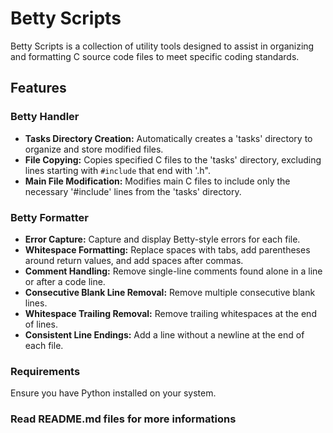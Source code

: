 # Betty Scripts

Betty Scripts is a collection of utility tools designed to assist in organizing and formatting C source code files to meet specific coding standards.

## Features

### Betty Handler

- **Tasks Directory Creation:** Automatically creates a 'tasks' directory to organize and store modified files.
- **File Copying:** Copies specified C files to the 'tasks' directory, excluding lines starting with `#include` that end with '.h".
- **Main File Modification:** Modifies main C files to include only the necessary '#include' lines from the 'tasks' directory.

### Betty Formatter

- **Error Capture:** Capture and display Betty-style errors for each file.
- **Whitespace Formatting:** Replace spaces with tabs, add parentheses around return values, and add spaces after commas.
- **Comment Handling:** Remove single-line comments found alone in a line or after a code line.
- **Consecutive Blank Line Removal:** Remove multiple consecutive blank lines.
- **Whitespace Trailing Removal:** Remove trailing whitespaces at the end of lines.
- **Consistent Line Endings:** Add a line without a newline at the end of each file.

### Requirements

Ensure you have Python installed on your system.

### Read README.md files for more informations
